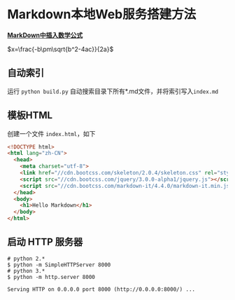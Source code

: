 # Markdown本地Web服务搭建方法

[**MarkDown中插入数学公式**](https://weilai5432.github.io/2017/01/11/MathJax-%E5%9C%A8MarkDown%E4%B8%AD%E6%8F%92%E5%85%A5%E6%95%B0%E5%AD%A6%E5%85%AC%E5%BC%8F/)

$x=\frac{-b\pm\sqrt{b^2-4ac}}{2a}$

## 自动索引

运行 `python build.py` 自动搜索目录下所有*.md文件，并将索引写入`index.md`

## 模板HTML

创建一个文件 `index.html`，如下

```html
<!DOCTYPE html>
<html lang="zh-CN">
  <head>
    <meta charset="utf-8">
    <link href="//cdn.bootcss.com/skeleton/2.0.4/skeleton.css" rel="stylesheet">
    <script src="//cdn.bootcss.com/jquery/3.0.0-alpha1/jquery.js"></script>
    <script src="//cdn.bootcss.com/markdown-it/4.4.0/markdown-it.min.js"></script>
  </head>
  <body>
    <h1>Hello Markdown</h1>
  </body>
</html>
```

## 启动 HTTP 服务器

```shell
# python 2.*
$ python -m SimpleHTTPServer 8000
# python 3.*
$ python -m http.server 8000

Serving HTTP on 0.0.0.0 port 8000 (http://0.0.0.0:8000/) ...

```
